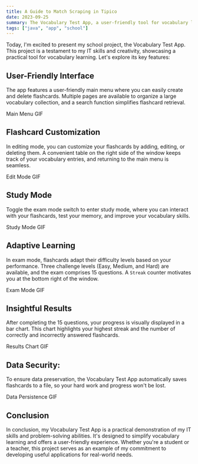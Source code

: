 ```yaml
---
title: A Guide to Match Scraping in Tipico
date: 2023-09-25
summary: The Vocabulary Test App, a user-friendly tool for vocabulary learning and assessment, showcases IT skills and creativity in a school project.
tags: ["java", "app", "school"]
---
```


Today, I'm excited to present my school project, the Vocabulary Test App. This project is a testament to my IT skills and creativity, showcasing a practical tool for vocabulary learning. Let's explore its key features:

## User-Friendly Interface
The app features a user-friendly main menu where you can easily create and delete flashcards. Multiple pages are available to organize a large vocabulary collection, and a search function simplifies flashcard retrieval.

Main Menu GIF

## Flashcard Customization
In editing mode, you can customize your flashcards by adding, editing, or deleting them. A convenient table on the right side of the window keeps track of your vocabulary entries, and returning to the main menu is seamless.

Edit Mode GIF

## Study Mode
Toggle the exam mode switch to enter study mode, where you can interact with your flashcards, test your memory, and improve your vocabulary skills.

Study Mode GIF

## Adaptive Learning
In exam mode, flashcards adapt their difficulty levels based on your performance. Three challenge levels (Easy, Medium, and Hard) are available, and the exam comprises 15 questions. A ```Streak``` counter motivates you at the bottom right of the window.

Exam Mode GIF

## Insightful Results
After completing the 15 questions, your progress is visually displayed in a bar chart. This chart highlights your highest streak and the number of correctly and incorrectly answered flashcards.

Results Chart GIF

## Data Security:
To ensure data preservation, the Vocabulary Test App automatically saves flashcards to a file, so your hard work and progress won't be lost.

Data Persistence GIF

## Conclusion
In conclusion, my Vocabulary Test App is a practical demonstration of my IT skills and problem-solving abilities. It's designed to simplify vocabulary learning and offers a user-friendly experience. Whether you're a student or a teacher, this project serves as an example of my commitment to developing useful applications for real-world needs.